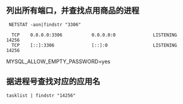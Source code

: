 ## 列出所有端口，并查找点用商品的进程
```
 NETSTAT -aon|findstr "3306"

  TCP    0.0.0.0:3306           0.0.0.0:0              LISTENING       14256
  TCP    [::]:3306              [::]:0                 LISTENING       14256
```
 MYSQL_ALLOW_EMPTY_PASSWORD=yes

## 据进程号查找对应的应用名
```
tasklist | findstr "14256" 
